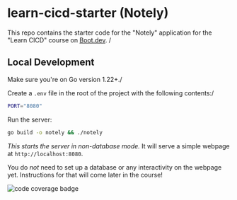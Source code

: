 # learn-cicd-starter (Notely)

This repo contains the starter code for the "Notely" application for the "Learn CICD" course on [Boot.dev](https://boot.dev).
/
## Local Development

Make sure you're on Go version 1.22+./

Create a `.env` file in the root of the project with the following contents:/

```bash
PORT="8080"
```

Run the server:

```bash
go build -o notely && ./notely
```

*This starts the server in non-database mode.* It will serve a simple webpage at `http://localhost:8080`.

You do *not* need to set up a database or any interactivity on the webpage yet. Instructions for that will come later in the course!

![code coverage badge](https://github.com/EdoardoPanzeri1/learn-cicd-starter/actions/workflows/ci.yml/badge.svg)
